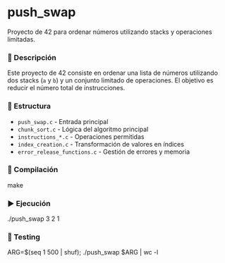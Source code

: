 # push_swap
Proyecto de 42 para ordenar números utilizando stacks y operaciones limitadas.

### 🧠 Descripción

Este proyecto de 42 consiste en ordenar una lista de números utilizando dos stacks (`a` y `b`) y un conjunto limitado de operaciones. El objetivo es reducir el número total de instrucciones.

### 📁 Estructura

- `push_swap.c` - Entrada principal
- `chunk_sort.c` - Lógica del algoritmo principal
- `instructions_*.c` - Operaciones permitidas
- `index_creation.c` - Transformación de valores en índices
- `error_release_functions.c` - Gestión de errores y memoria

### 🔧 Compilación

make

### ▶️ Ejecución

./push_swap 3 2 1

### 🧪 Testing

ARG=$(seq 1 500 | shuf); ./push_swap $ARG | wc -l
